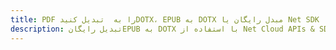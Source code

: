 ---title: PDF را به  تبدیل کنیدDOTX، EPUB به DOTX مبدل رایگان یا Net SDKdescription: تبدیل رایگانEPUB به DOTX با استفاده از Net Cloud APIs & SDK همچنین اسناد PDF را در Cloud ایجاد، ویرایش و رندر کنید.---